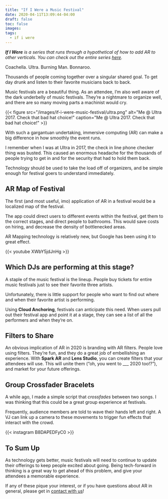 ```yaml
---
title: "If I Were a Music Festival"
date: 2020-04-11T13:09:44-04:00
draft: false
toc: false
images:
tags: 
  - if i were
---
```


***If I Were** is a series that runs through a hypothetical of how to add AR to other verticals. You can check out the entire series [here](/tags/if-i-were/).*

Coachella. Ultra. Burning Man. Bonnaroo. 

Thousands of people coming together over a singular shared goal. To get day drunk and listen to their favorite musicians back to back.

Music festivals are a beautiful thing. As an attendee, I’m also well aware of the dark underbelly of music festivals. They’re a nightmare to organize well, and there are so many moving parts a machinist would cry.

{{< figure src="/images/if-i-were-music-festival/ultra.png" alt="Me @ Ultra 2017. Check that bad hat choice!" caption="Me @ Ultra 2017. Check that bad hat choice!" >}}

With such a gargantuan undertaking, immersive computing (AR) can make a big difference in how smoothly the event runs. 

I remember when I was at Ultra in 2017, the check in line phone checker thing was busted. This caused an enormous headache for the thousands of people trying to get in and for the security that had to hold them back.

Technology should be used to take the load off of organizers, and be simple enough for festival goers to understand immediately. 

## AR Map of Festival

The first (and most useful, imo) application of AR in a festival would be a localized map of the festival.
 
The app could direct users to different events within the festival, get them to the correct stages, and direct people to bathrooms. This would save costs on hiring, and decrease the density of bottlenecked areas.

AR Mapping technology is relatively new, but Google has been using it to great effect.

{{< youtube XWbY5jdJnHg >}} 

## Which DJs are performing at this stage?

A staple of the music festival is the lineup. People buy tickets for entire music festivals just to see their favorite three artists. 

Unfortunately, there is little support for people who want to find out where and when their favorite artist is performing. 

Using **Cloud Anchoring**, festivals can anticipate this need. When users pull out their festival app and point it at a stage, they can see a list of all the performers and when they’re on.

## Filters to Share

An obvious implication of AR in 2020 is branding with AR filters. People love using filters. They’re fun, and they do a great job of embellishing an experience. With **Spark AR** and **Lens Studio**, you can create filters that your attendees will use. This will unite them (“oh, you went to ___ 2020 too!?”), and market for your future offerings. 

## Group Crossfader Bracelets

A while ago, I made a simple script that *crossfades* between two songs.  I was thinking that this could be a great group experience at festivals. 

Frequently, audience members are told to wave their hands left and right. A VJ can link up a camera to these movements to trigger fun effects that interact with the crowd. 

{{< instagram B8DAPEDFyC0 >}}

## To Sum Up

As technology gets better, music festivals will need to continue to update their offerings to keep people excited about going. Being tech-forward in thinking is a great way to get ahead of this problem, and give your attendees a memorable experience.

If any of these pique your interest, or if you have questions about AR in general, please get in [contact with us](mailto:bram@sharingfiction.com)!


